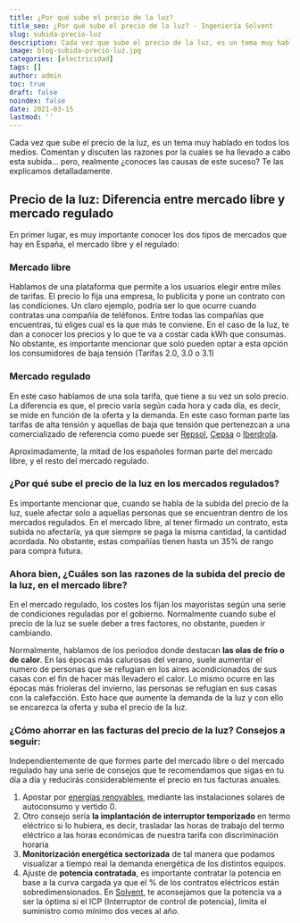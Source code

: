 ```yaml
---
title: ¿Por qué sube el precio de la luz?
title_seo: ¿Por qué sube el precio de la luz? - Ingeniería Solvent
slug: subida-precio-luz
description: Cada vez que sube el precio de la luz, es un tema muy hablado en todos los medios. Comentan y discuten las razones de esa subida en la factura
image: blog-subida-precio-luz.jpg
categories: [electricidad]
tags: []
author: admin
toc: true
draft: false
noindex: false
date: 2021-03-15
lastmod: ''
---
```

Cada vez que sube el precio de la luz, es un tema muy hablado en todos los medios. Comentan y discuten las razones por la cuales se ha llevado a cabo esta subida… pero, realmente ¿conoces las causas de este suceso? Te las explicamos detalladamente.

## Precio de la luz: Diferencia entre mercado libre y mercado regulado

En primer lugar, es muy importante conocer los dos tipos de mercados que hay en España, el mercado libre y el regulado:

### Mercado libre

Hablamos de una plataforma que permite a los usuarios elegir entre miles de tarifas. El precio lo fija una empresa, lo publicita y pone un contrato con las condiciones. Un claro ejemplo, podría ser lo que ocurre cuando contratas una compañía de teléfonos. Entre todas las compañías que encuentras, tú eliges cual es la que más te conviene. En el caso de la luz, te dan a conocer los precios y lo que te va a costar cada kWh que consumas. No obstante, es importante mencionar que solo pueden optar a esta opción los consumidores de baja tensión (Tarifas 2.0, 3.0 o 3.1)

### Mercado regulado

En este caso hablamos de una sola tarifa, que tiene a su vez un solo precio. La diferencia es que, el precio varía según cada hora y cada día, es decir, se mide en función de la oferta y la demanda. En este caso forman parte las tarifas de alta tensión y aquellas de baja que tensión que pertenezcan a una comercializado de referencia como puede ser [Repsol](https://www.repsol.com/es/index.cshtml), [Cepsa](https://www.cepsa.es/es/particular) o [Iberdrola](https://www.iberdrola.es/).

Aproximadamente, la mitad de los españoles forman parte del mercado libre, y el resto del mercado regulado.

### ¿Por qué sube el precio de la luz en los mercados regulados?

Es importante mencionar que, cuando se habla de la subida del precio de la luz, suele afectar solo a aquellas personas que se encuentran dentro de los mercados regulados. En el mercado libre, al tener firmado un contrato, esta subida no afectaría, ya que siempre se paga la misma cantidad, la cantidad acordada. No obstante, estas compañías tienen hasta un 35% de rango para compra futura.

### Ahora bien, ¿Cuáles son las razones  de la subida del precio de la luz, en el mercado libre?

En el mercado regulado, los costes los fijan los mayoristas según una serie de condiciones reguladas por el gobierno. Normalmente cuando sube el precio de la luz se suele deber a tres factores, no obstante, pueden ir cambiando.

Normalmente, hablamos de los periodos donde destacan **las olas de frío o de calor**. En las épocas más calurosas del verano, suele aumentar el numero de personas que se refugian en los aires acondicionados de sus casas con el fin de hacer más llevadero el calor. Lo mismo ocurre en las épocas más frioleras del invierno, las personas se refugian en sus casas con la calefacción. Esto hace que aumente la demanda de la luz y con ello se encarezca la oferta y suba el precio de la luz.

### ¿Cómo ahorrar en las facturas del precio de la luz? Consejos a seguir:

Independientemente de que formes parte del mercado libre o del mercado regulado hay una serie de consejos que te recomendamos que sigas en tu día a día y reducirás considerablemente el precio en tus facturas anuales.

1. Apostar por [energías renovables](/), mediante las instalaciones solares de autoconsumo y vertido 0.
2. Otro consejo sería **la implantación de interruptor temporizado** en termo eléctrico si lo hubiera, es decir, trasladar las horas de trabajo del termo eléctrico a las horas económicas de nuestra tarifa con discriminación horaria
3. **Monitorización energética sectorizada** de tal manera que podamos visualizar a tiempo real la demanda energética de los distintos equipos.
4. Ajuste de **potencia contratada**, es importante contratar la potencia en base a la curva cargada ya que el % de los contratos eléctricos están sobredimensionados. En [Solvent](/), te aconsejamos que la potencia va a ser la óptima si el ICP (Interruptor de control de potencia), limita el suministro como mínimo dos veces al año.
